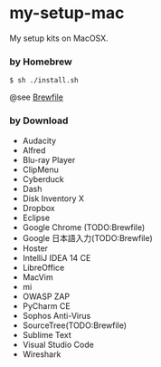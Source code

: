 # my-setup-mac
My setup kits on MacOSX.


### by Homebrew

```shell
$ sh ./install.sh
```

@see [Brewfile](./Brewfile)

### by Download

- Audacity
- Alfred
- Blu-ray Player
- ClipMenu
- Cyberduck
- Dash
- Disk Inventory X
- Dropbox
- Eclipse
- Google Chrome (TODO:Brewfile)
- Google 日本語入力(TODO:Brewfile)
- Hoster
- IntelliJ IDEA 14 CE
- LibreOffice
- MacVim
- mi
- OWASP ZAP
- PyCharm CE
- Sophos Anti-Virus
- SourceTree(TODO:Brewfile)
- Sublime Text
- Visual Studio Code
- Wireshark
